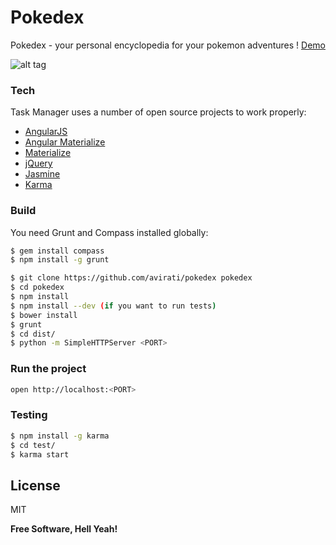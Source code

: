 # Pokedex

Pokedex - your personal encyclopedia for your pokemon adventures !
[Demo]

![alt tag]()

### Tech

Task Manager uses a number of open source projects to work properly:

* [AngularJS]
* [Angular Materialize]
* [Materialize]
* [jQuery]
* [Jasmine]
* [Karma]


### Build

You need Grunt and Compass installed globally:

```sh
$ gem install compass 
$ npm install -g grunt
```

```sh
$ git clone https://github.com/avirati/pokedex pokedex
$ cd pokedex
$ npm install
$ npm install --dev (if you want to run tests) 
$ bower install
$ grunt
$ cd dist/
$ python -m SimpleHTTPServer <PORT>
```

### Run the project

```sh
open http://localhost:<PORT>
```

### Testing

```sh
$ npm install -g karma
$ cd test/
$ karma start
```

License
----

MIT


**Free Software, Hell Yeah!**


[//]: # (These are reference links used in the body of this note and get stripped out when the markdown processor does its job. There is no need to format nicely because it shouldn't be seen. Thanks SO - http://stackoverflow.com/questions/4823468/store-comments-in-markdown-syntax)

   [Demo]: http://trellolike.herokuapp.com/
   [AngularJS]: https://angularjs.org/
   [Angular Materialize]: https://github.com/krescruz/angular-materialize
   [Materialize]: http://materializecss.com
   [jQuery]: https://jquery.com/
   [Jasmine]: http://jasmine.github.io/
   [Karma]: https://karma-runner.github.io/0.13/index.html
